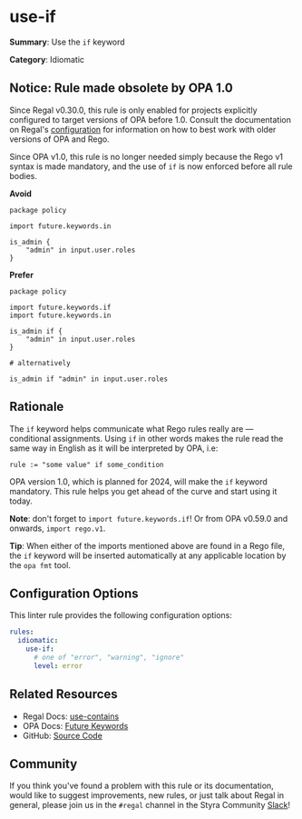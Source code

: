 # use-if

**Summary**: Use the `if` keyword

**Category**: Idiomatic

## Notice: Rule made obsolete by OPA 1.0

Since Regal v0.30.0, this rule is only enabled for projects explicitly configured to target versions of OPA before 1.0.
Consult the documentation on Regal's [configuration](https://docs.styra.com/regal#configuration) for information on how
to best work with older versions of OPA and Rego.

Since OPA v1.0, this rule is no longer needed simply because the Rego v1 syntax is made mandatory, and the use of `if`
is now enforced before all rule bodies.

**Avoid**
```rego
package policy

import future.keywords.in

is_admin {
    "admin" in input.user.roles
}
```

**Prefer**
```rego
package policy

import future.keywords.if
import future.keywords.in

is_admin if {
    "admin" in input.user.roles
}

# alternatively

is_admin if "admin" in input.user.roles
```

## Rationale

The `if` keyword helps communicate what Rego rules really are — conditional assignments. Using `if` in other words makes
the rule read the same way in English as it will be interpreted by OPA, i.e:

```rego
rule := "some value" if some_condition
```

OPA version 1.0, which is planned for 2024, will make the `if` keyword mandatory. This rule helps you get ahead of the
curve and start using it today.

**Note**: don't forget to `import future.keywords.if`! Or from OPA v0.59.0 and onwards, `import rego.v1`.

**Tip**: When either of the imports mentioned above are found in a Rego file, the `if` keyword will be inserted
automatically at any applicable location by the `opa fmt` tool.

## Configuration Options

This linter rule provides the following configuration options:

```yaml
rules:
  idiomatic:
    use-if:
      # one of "error", "warning", "ignore"
      level: error
```

## Related Resources

- Regal Docs: [use-contains](https://docs.styra.com/regal/rules/idiomatic/use-contains)
- OPA Docs: [Future Keywords](https://www.openpolicyagent.org/docs/policy-language/#future-keywords)
- GitHub: [Source Code](https://github.com/open-policy-agent/regal/blob/main/bundle/regal/rules/idiomatic/use-if/use_if.rego)

## Community

If you think you've found a problem with this rule or its documentation, would like to suggest improvements, new rules,
or just talk about Regal in general, please join us in the `#regal` channel in the Styra Community
[Slack](https://inviter.co/styra)!
